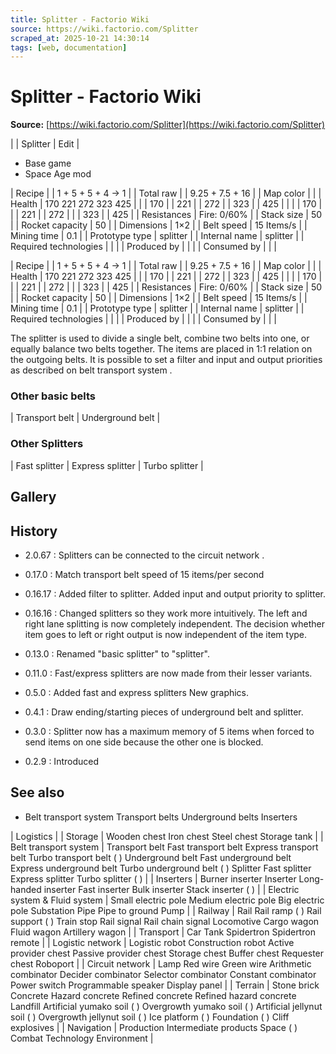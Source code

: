 ```yaml
---
title: Splitter - Factorio Wiki
source: https://wiki.factorio.com/Splitter
scraped_at: 2025-10-21 14:30:14
tags: [web, documentation]
---
```


# Splitter - Factorio Wiki

**Source:** [https://wiki.factorio.com/Splitter](https://wiki.factorio.com/Splitter)


|  | Splitter | Edit |

- Base game
- Space Age mod

| Recipe |
| 1 + 5 + 5 + 4 → 1 |
| Total raw |
| 9.25 + 7.5 + 16 |
| Map color |  |
| Health | 170 221 272 323 425 |  |  | 170 |  | 221 |  | 272 |  | 323 |  | 425 |
|  |  | 170 |
|  | 221 |  | 272 |
|  | 323 |  | 425 |
| Resistances | Fire: 0/60% |
| Stack size | 50 |
| Rocket capacity | 50 |
| Dimensions | 1×2 |
| Belt speed | 15 Items/s |
| Mining time | 0.1 |
| Prototype type | splitter |
| Internal name | splitter |
| Required technologies |
|  |
| Produced by |
|  |
| Consumed by |
|  |

| Recipe |
| 1 + 5 + 5 + 4 → 1 |
| Total raw |
| 9.25 + 7.5 + 16 |
| Map color |  |
| Health | 170 221 272 323 425 |  |  | 170 |  | 221 |  | 272 |  | 323 |  | 425 |
|  |  | 170 |
|  | 221 |  | 272 |
|  | 323 |  | 425 |
| Resistances | Fire: 0/60% |
| Stack size | 50 |
| Rocket capacity | 50 |
| Dimensions | 1×2 |
| Belt speed | 15 Items/s |
| Mining time | 0.1 |
| Prototype type | splitter |
| Internal name | splitter |
| Required technologies |
|  |
| Produced by |
|  |
| Consumed by |
|  |

The splitter is used to divide a single belt, combine two belts into one, or equally balance two belts together. The items are placed in 1:1 relation on the outgoing belts. It is possible to set a filter and input and output priorities as described on belt transport system .

### Other basic belts

| Transport belt | Underground belt |

### Other Splitters

| Fast splitter | Express splitter | Turbo splitter |

## Gallery

## History

- 2.0.67 : Splitters can be connected to the circuit network .

- 0.17.0 : Match transport belt speed of 15 items/per second

- 0.16.17 : Added filter to splitter. Added input and output priority to splitter.

- 0.16.16 : Changed splitters so they work more intuitively. The left and right lane splitting is now completely independent. The decision whether item goes to left or right output is now independent of the item type.

- 0.13.0 : Renamed "basic splitter" to "splitter".

- 0.11.0 : Fast/express splitters are now made from their lesser variants.

- 0.5.0 : Added fast and express splitters New graphics.

- 0.4.1 : Draw ending/starting pieces of underground belt and splitter.

- 0.3.0 : Splitter now has a maximum memory of 5 items when forced to send items on one side because the other one is blocked.

- 0.2.9 : Introduced

## See also

- Belt transport system Transport belts Underground belts Inserters

| Logistics |
| Storage | Wooden chest Iron chest Steel chest Storage tank |
| Belt transport system | Transport belt Fast transport belt Express transport belt Turbo transport belt ( ) Underground belt Fast underground belt Express underground belt Turbo underground belt ( ) Splitter Fast splitter Express splitter Turbo splitter ( ) |
| Inserters | Burner inserter Inserter Long-handed inserter Fast inserter Bulk inserter Stack inserter ( ) |
| Electric system & Fluid system | Small electric pole Medium electric pole Big electric pole Substation Pipe Pipe to ground Pump |
| Railway | Rail Rail ramp ( ) Rail support ( ) Train stop Rail signal Rail chain signal Locomotive Cargo wagon Fluid wagon Artillery wagon |
| Transport | Car Tank Spidertron Spidertron remote |
| Logistic network | Logistic robot Construction robot Active provider chest Passive provider chest Storage chest Buffer chest Requester chest Roboport |
| Circuit network | Lamp Red wire Green wire Arithmetic combinator Decider combinator Selector combinator Constant combinator Power switch Programmable speaker Display panel |
| Terrain | Stone brick Concrete Hazard concrete Refined concrete Refined hazard concrete Landfill Artificial yumako soil ( ) Overgrowth yumako soil ( ) Artificial jellynut soil ( ) Overgrowth jellynut soil ( ) Ice platform ( ) Foundation ( ) Cliff explosives |
| Navigation | Production Intermediate products Space ( ) Combat Technology Environment |
